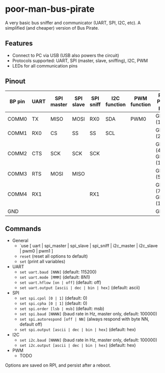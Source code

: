 # poor-man-bus-pirate
A very basic bus sniffer and communicator (UART, SPI, I2C, etc). A simplified (and cheaper) version of Bus Pirate.

## Features

- Connect to PC via USB (USB also powers the circuit)
- Protocols supported: UART, SPI (master, slave, sniffing), I2C, PWM
- LEDs for all communication pins

## Pinout

| BP pin | UART | SPI master | SPI slave | SPI sniff | I2C function | PWM function | RPi Pico pin       |
|--------|------|------------|-----------|-----------|--------------|--------------|--------------------|
| COMM0  | TX   | MISO       | MOSI      | RX0       | SDA          | PWM0         | GP0 (1)            |
| COMM1  | RX0  | CS         | SS        | SS        | SCL          |              | GP1 (2)            |
| COMM2  | CTS  | SCK        | SCK       | SCK       |              |              | GP2 (4), GP10 (14) |
| COMM3  | RTS  | MOSI       | MISO      |           |              |              | GP3 (5)            |
| COMM4  | RX1  |            |           | RX1       |              |              | GP5 (7), GP8 (11)  |
| GND    |      |            |           |           |              |              | GND                |

## Commands

- General
  - `use [ uart | spi_master | spi_slave | spi_sniff | i2c_master | i2c_slave | pwm0 | pwm1 ]
  - `reset` (reset all options to default)
  - `set` (print all variables)
- UART
  - `set uart.baud [NNN]` (default: 115200)
  - `set uart.mode [MMM]` (default: 8N1)
  - `set uart.hflow [on | off]` (default: off)
  - `set uart.output [ascii | dec | bin | hex]` (default: ascii)
- SPI
  - `set spi.cpol [0 | 1]` (default: 0)
  - `set spi.cpha [0 | 1]` (default: 0)
  - `set spi.order [lsb | msb]` (default: msb)
  - `set spi.baud [NNNN]` (baud rate in Hz, master only, default: 100000)
  - `set spi.autorespond [off | NN]` (always respond with byte NN, default off)
  - `set spi.output [ascii | dec | bin | hex]` (default: hex)
- I2C
  - `set i2c.baud [NNNN]` (baud rate in Hz, master only, default: 100000)
  - `set i2c.output [ascii | dec | bin | hex]` (default: hex)
- PWM
  - TODO

Options are saved on RPI, and persist after a reboot.